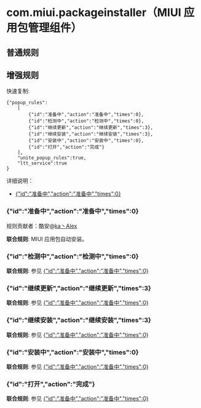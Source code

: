 # com.miui.packageinstaller（MIUI 应用包管理组件）

## 普通规则



## 增强规则

快速复制:
```
{"popup_rules":
    [
        {"id":"准备中","action":"准备中","times":0},
        {"id":"检测中","action":"检测中","times":0},
        {"id":"继续更新","action":"继续更新","times":3},
        {"id":"继续安装","action":"继续安装","times":3},
        {"id":"安装中","action":"安装中","times":0},
        {"id":"打开","action":"完成"}
    ],
    "unite_popup_rules":true,
    "ltt_service":true
}
```
详细说明：
- [{"id":"准备中","action":"准备中","times":0}](#id准备中action准备中times0)

### {"id":"准备中","action":"准备中","times":0}
规则贡献者：酷安@[ka丶Alex](http://www.coolapk.com/u/576503)

**联合规则**: MIUI 应用包自动安装。

### {"id":"检测中","action":"检测中","times":0}
**联合规则**: 参见 [{"id":"准备中","action":"准备中","times":0}](#id准备中action准备中times0)

### {"id":"继续更新","action":"继续更新","times":3}
**联合规则**: 参见 [{"id":"准备中","action":"准备中","times":0}](#id准备中action准备中times0)

### {"id":"继续安装","action":"继续安装","times":3}
**联合规则**: 参见 [{"id":"准备中","action":"准备中","times":0}](#id准备中action准备中times0)

### {"id":"安装中","action":"安装中","times":0}
**联合规则**: 参见 [{"id":"准备中","action":"准备中","times":0}](#id准备中action准备中times0)

### {"id":"打开","action":"完成"}
**联合规则**: 参见 [{"id":"准备中","action":"准备中","times":0}](#id准备中action准备中times0)
